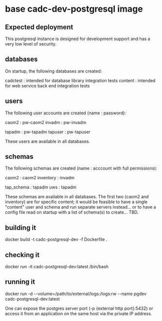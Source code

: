 # base cadc-dev-postgresql image

## Expected deployment
This postgresql instance is designed for development support and has a very low level of
security.

## databases
On startup, the following databases are created:

cadctest : intended for database library integration tests
content  : intended for web service back end integration tests

## users
The following user accounts are created (name : password):

caom2 : pw-caom2
invadm : pw-invadm

tapadm : pw-tapadm
tapuser : pw-tapuser

These users are available in all databases.

## schemas
The following schemas are created (name : acccount with full permissions):

caom2 : caom2
inventory : invadm

tap_schema : tapadm
uws : tapadm

These schemas are available in all databases. The first two (caom2 and inventory) are 
for specific content; it would be feasible to have a single "content" user and schema and run 
separate servers instead... or to have a config file read on startup with a list of schema(s)
to create... TBD.

## building it
docker build -t cadc-postgresql-dev -f Dockerfile .

## checking it
docker run -it cadc-postgresql-dev:latest /bin/bash

## running it
docker run -d --volume=/path/to/external/logs:/logs:rw --name pgdev cadc-postgresql-dev:latest

One can expose the postgres server port (-p {external http port}:5432) or access it from an application 
on the same host via the private IP address.

